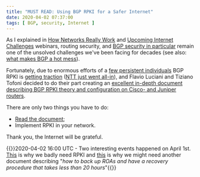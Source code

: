 ```yaml
---
title: "MUST READ: Using BGP RPKI for a Safer Internet"
date: 2020-04-02 07:37:00
tags: [ BGP, security, Internet ]
---
```

As I explained in [How Networks Really Work](https://www.ipspace.net/How_Networks_Really_Work) and [Upcoming Internet Challenges](https://www.ipspace.net/Upcoming_Internet_Challenges) webinars, routing security, and [BGP security in particular](https://blog.ipspace.net/2019/07/rant-some-internet-service-providers.html) remain one of the unsolved challenges we've been facing for decades (see also: [what makes BGP a hot mess](https://blog.ipspace.net/2019/11/facts-and-fiction-bgp-is-hot-mess.html)).

Fortunately, due to enormous efforts of a [few persistent individuals](https://www.manrs.org/about/history/) BGP RPKI is [getting traction](https://www.manrs.org/isps/participants/) ([NTT just went all-in](https://us.ntt.net/news/view.cfm/NTT-Improves-Security-of-the-Internet-with-RPKI-Origin-Validation-Deployment?id=1470)), and Flavio Luciani and Tiziano Tofoni decided to do their part creating an [excellent in-depth document describing BGP RPKI theory and configuration on Cisco- and Juniper routers](https://blog.reissromoli.com/2020/03/bgp-rpki-instructions-for-use-en.html).

There are only two things you have to do:

* [Read the document](https://blog.reissromoli.com/2020/03/bgp-rpki-instructions-for-use-en.html);
* Implement RPKI in your network.

Thank you, the Internet will be grateful.

{{<note update>}}2020-04-02 16:00 UTC - Two interesting events happened on April 1st. [This](https://radar.qrator.net/blog/how_you_deal_with_route_leaks) is why we badly need RPKI and [this](https://www.ripe.net/support/service-announcements/accidental-roa-deletion) is why we might need another document describing "_how to back up ROAs and have a recovery procedure that takes less than 20 hours_"{{</note>}}